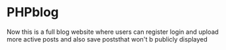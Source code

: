 # PHPblog
Now this is a full blog website where users can register login and upload more active posts and also save poststhat won't b publicly displayed
